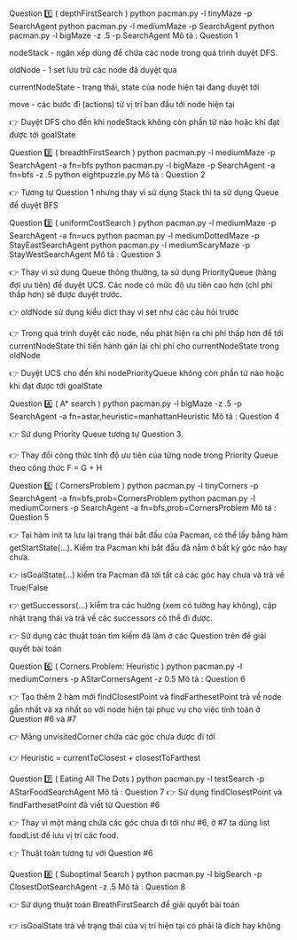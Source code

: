 Question 1️⃣ ( depthFirstSearch )
python pacman.py -l tinyMaze -p SearchAgent
python pacman.py -l mediumMaze -p SearchAgent
python pacman.py -l bigMaze -z .5 -p SearchAgent
Mô tả :
Question 1

nodeStack - ngăn xếp dùng để chứa các node trong quá trình duyệt DFS.

oldNode - 1 set lưu trữ các node đã duyệt qua

currentNodeState - trạng thái, state của node hiện tại đang duyệt tới

move - các bước đi (actions) từ vị trí ban đầu tới node hiện tại

👉 Duyệt DFS cho đến khi nodeStack không còn phần tử nào hoặc khi đạt được tới goalState

Question 2️⃣ ( breadthFirstSearch )
python pacman.py -l mediumMaze -p SearchAgent -a fn=bfs
python pacman.py -l bigMaze -p SearchAgent -a fn=bfs -z .5
python eightpuzzle.py
Mô tả :
Question 2

👉 Tương tự Question 1 nhưng thay vì sử dụng Stack thì ta sử dụng Queue để duyệt BFS

Question 3️⃣ ( uniformCostSearch )
python pacman.py -l mediumMaze -p SearchAgent -a fn=ucs
python pacman.py -l mediumDottedMaze -p StayEastSearchAgent
python pacman.py -l mediumScaryMaze -p StayWestSearchAgent
Mô tả :
Question 3

👉 Thay vì sử dụng Queue thông thường, ta sử dụng PriorityQueue (hàng đợi ưu tiên) để duyệt UCS. Các node có mức độ ưu tiên cao hơn (chi phí thấp hơn) sẽ được duyệt trước.

👉 oldNode sử dụng kiểu dict thay vì set như các câu hỏi trước

👉 Trong quá trình duyệt các node, nếu phát hiện ra chi phí thấp hơn để tới currentNodeState thì tiến hành gán lại chi phí cho currentNodeState trong oldNode

👉 Duyệt UCS cho đến khi nodePriorityQueue không còn phần tử nào hoặc khi đạt được tới goalState

Question 4️⃣ ( A* search )
python pacman.py -l bigMaze -z .5 -p SearchAgent -a fn=astar,heuristic=manhattanHeuristic
Mô tả :
Question 4

👉 Sử dụng Priority Queue tương tự Question 3.

👉 Thay đổi công thức tính độ ưu tiên của từng node trong Priority Queue theo công thức F = G + H

Question 5️⃣ ( CornersProblem )
python pacman.py -l tinyCorners -p SearchAgent -a fn=bfs,prob=CornersProblem
python pacman.py -l mediumCorners -p SearchAgent -a fn=bfs,prob=CornersProblem
Mô tả :
Question 5

👉 Tại hàm init ta lưu lại trạng thái bắt đầu của Pacman, có thể lấy bằng hàm getStartState(...). Kiểm tra Pacman khi bắt đầu đã nằm ở bất kỳ góc nào hay chưa.

👉 isGoalState(...) kiểm tra Pacman đã tới tất cả các góc hay chưa và trả về True/False

👉 getSuccessors(...) kiểm tra các hướng (xem có tường hay không), cập nhật trạng thái và trả về các successors có thể đi được.

👉 Sử dụng các thuật toán tìm kiếm đã làm ở các Question trên để giải quyết bài toán

Question 6️⃣ ( Corners Problem: Heuristic )
python pacman.py -l mediumCorners -p AStarCornersAgent -z 0.5
Mô tả :
Question 6

👉 Tạo thêm 2 hàm mới findClosestPoint và findFarthesetPoint trả về node gần nhất và xa nhất so với node hiện tại phục vụ cho việc tính toán ở Question #6 và #7

👉 Mảng unvisitedCorner chứa các góc chưa được đi tới

👉 Heuristic = currentToClosest + closestToFarthest

Question 7️⃣ ( Eating All The Dots )
python pacman.py -l testSearch -p AStarFoodSearchAgent
Mô tả :
Question 7 👉 Sử dụng findClosestPoint và findFarthesetPoint đã viết từ Question #6

👉 Thay vì một mảng chứa các góc chưa đi tới như #6, ở #7 ta dùng list foodList để lưu vị trí các food.

👉 Thuật toán tương tự với Question #6

Question 8️⃣ ( Suboptimal Search )
python pacman.py -l bigSearch -p ClosestDotSearchAgent -z .5
Mô tả :
Question 8

👉 Sử dụng thuật toán BreathFirstSearch để giải quyết bài toán

👉 isGoalState trả về trạng thái của vị trí hiện tại có phải là đích hay không

